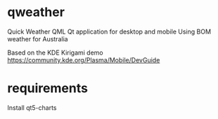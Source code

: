# qweather
Quick Weather QML Qt application for desktop and mobile
Using BOM weather for Australia

Based on the KDE Kirigami demo
https://community.kde.org/Plasma/Mobile/DevGuide

# requirements
Install qt5-charts

